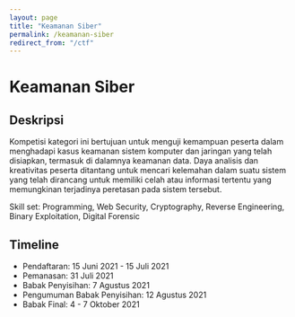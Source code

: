 ```yaml
---
layout: page
title: "Keamanan Siber"
permalink: /keamanan-siber
redirect_from: "/ctf"
---
```


# Keamanan Siber

## Deskripsi
Kompetisi kategori ini bertujuan untuk menguji kemampuan peserta dalam menghadapi kasus keamanan sistem komputer dan jaringan yang telah disiapkan, termasuk di dalamnya keamanan data. 
Daya analisis dan kreativitas peserta ditantang untuk mencari kelemahan dalam suatu sistem yang telah dirancang untuk memiliki celah atau informasi tertentu yang memungkinan terjadinya peretasan pada sistem tersebut. 

Skill set: Programming, Web Security, Cryptography, Reverse Engineering, Binary Exploitation, Digital Forensic

## Timeline
- Pendaftaran: 15 Juni 2021 - 15 Juli 2021
- Pemanasan: 31 Juli 2021
- Babak Penyisihan: 7 Agustus 2021
- Pengumuman Babak Penyisihan: 12 Agustus 2021
- Babak Final: 4 - 7 Oktober 2021